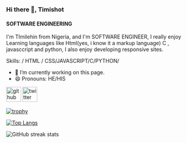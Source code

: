 
### Hi there 👋, Timishot
#### SOFTWARE ENGINEERING
I'm TImilehin from Nigeria, and I'm SOFTWARE ENGINEER, I really enjoy Learning languages like Html(yes, i know it a markup language) C , javasccript and python, I also enjoy developing responsive sites.

Skills: / HTML / CSS/JAVASCRIPT/C/PYTHON/

- 🔭 I’m currently working on this page. 
- 😄 Pronouns: HE/HIS 


[<img src='https://cdn.jsdelivr.net/npm/simple-icons@3.0.1/icons/github.svg' alt='github' height='40'>](https://github.com/timishot)  [<img src='https://cdn.jsdelivr.net/npm/simple-icons@3.0.1/icons/twitter.svg' alt='twitter' height='40'>](https://twitter.com/@TimilehinAden14)  

[![trophy](https://github-profile-trophy.vercel.app/?username=timishot)](https://github.com/ryo-ma/github-profile-trophy)

[![Top Langs](https://github-readme-stats.vercel.app/api/top-langs/?username=timishot)](https://github.com/anuraghazra/github-readme-stats)

![GitHub streak stats](https://streak-stats.demolab.com/?user=timishot)  



